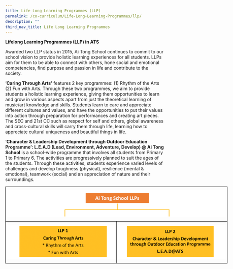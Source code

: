 ```yaml
---
title: Life Long Learning Programmes (LLP)
permalink: /co-curriculum/Life-Long-Learning-Programmes/llp/
description: ""
third_nav_title: Life Long Learning Programmes
---
```

**Lifelong Learning Programmes (LLP) in ATS**

Awarded two LLP status in 2015, Ai Tong School continues to commit to our school vision to provide holistic learning experiences for all students. LLPs aim for them to be able to connect with others, hone social and emotional competencies, find purpose and passion in life and contribute to the society.

  

‘**Caring Through Arts’** features 2 key programmes: (1) Rhythm of the Arts (2) Fun with Arts. Through these two programmes, we aim to provide students a holistic learning experience, giving them opportunities to learn and grow in various aspects apart from just the theoretical learning of music/art knowledge and skills. Students learn to care and appreciate different cultures and values, and have the opportunities to put their values into action through preparation for performances and creating art pieces. The SEC and 21st CC such as respect for self and others, global awareness and cross-cultural skills will carry them through life, learning how to appreciate cultural uniqueness and beautiful things in life.

  

‘**Character & Leadership Development through Outdoor Education Programme’:** **L.E.A.D (Lead, Environment, Adventure, Develop) @ Ai Tong School** is a school-wide programme that involves all students from Primary 1 to Primary 6. The activities are progressively planned to suit the ages of the students. Through these activities, students experience varied levels of challenges and develop toughness (physical), resilience (mental & emotional), teamwork (social) and an appreciation of nature and their surroundings.

<style type="text/css">
.tg  {border-collapse:collapse;border-spacing:0;margin:0px auto;}
.tg td{border-color:black;border-style:solid;border-width:1px;font-family:Arial, sans-serif;font-size:14px;
  overflow:hidden;padding:10px 5px;word-break:normal;}
.tg th{border-color:black;border-style:solid;border-width:1px;font-family:Arial, sans-serif;font-size:14px;
  font-weight:normal;overflow:hidden;padding:10px 5px;word-break:normal;}
.tg .tg-baqh{text-align:center;vertical-align:top}
.tg .tg-8d8j{text-align:center;vertical-align:bottom}
</style>
<table class="tg" style="undefined;table-layout: fixed; width: 700px">
<colgroup>
<col style="width: 350px">
<col style="width: 350px">
</colgroup>
<tbody>
  <tr>
    <td class="tg-8d8j" colspan="2"><img src="/images/ATS_LLP.png" 
     style="width:100%"></td>
  </tr>
  <tr>
    <td class="tg-baqh"><a href = "linkhere" target = "_self"> 
          <img src="/images/LLP1.png" 
     style="width:100%"></a></td>
    <td class="tg-baqh"><a href = "linkhere" target = "_self"> 
          <img src="/images/LLP2.png" 
     style="width:100%"></a></td>
  </tr>
</tbody>
</table>